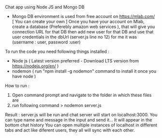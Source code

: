 Chat app using Node JS and Mongo DB
- Mongo DB environment is used from free account on https://mlab.com/ [ You can create your own ]
  Once you have your account on Mlab, create a database (Preferebly amazon web services ), that will give you connection URL for that DB
  then add new user for that DB and use that user credentials in the dbUrl (server.js line no 12) for me it was (username : user, password :user) 

To run the code you need following things installed :
- Node js ( Latest version preferred - Download LTS version from https://nodejs.org/en/ )
- nodemon ( run "npm install -g nodemon" command to install it once you have node )

How to run :
1. Open command prompt and navigate to the folder in which these files are
2. run following command > nodemon server.js

Result : 
server.js will be run and chat server will start on localhost:3000. 
You can type name and message in the input and send it... It will appear in the bottom chat history
You can open multiple instances of localhost in different tabs and act like diferent users, they all will sync with each other.
